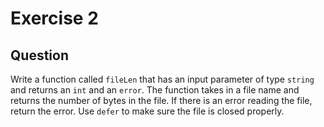 # Exercise 2

## Question
Write a function called `fileLen` that has an input parameter of type `string` and returns an `int` and an `error`. 
The function takes in a file name and returns the number of bytes in the file. If there is an error reading the file, 
return the error. Use `defer` to make sure the file is closed properly.